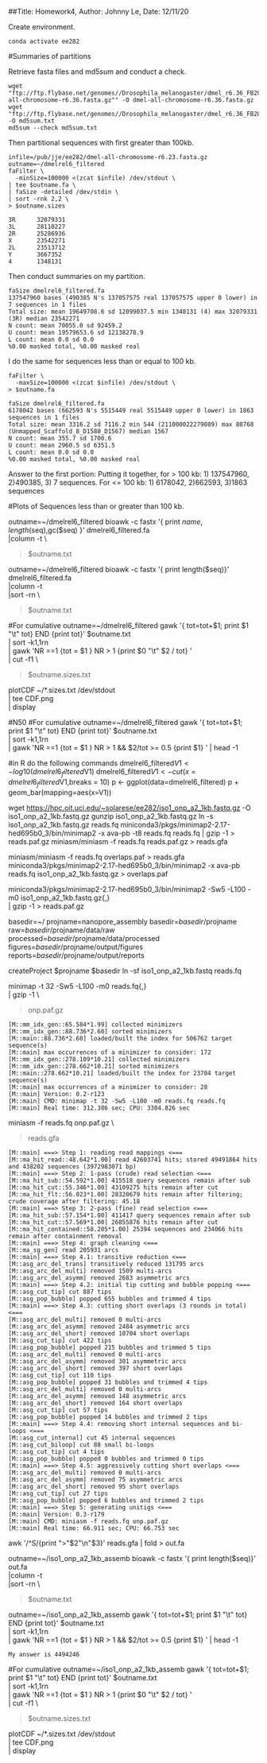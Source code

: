 ##Title: Homework4, Author: Johnny Le, Date: 12/11/20

Create environment. 

```
conda activate ee282
```
#Summaries of partitions

Retrieve fasta files and md5sum and conduct a check. 

```
wget "ftp://ftp.flybase.net/genomes//Drosophila_melanogaster/dmel_r6.36_FB2020_05/fasta/dmel-all-chromosome-r6.36.fasta.gz"" -O dmel-all-chromosome-r6.36.fasta.gz
wget "ftp://ftp.flybase.net/genomes//Drosophila_melanogaster/dmel_r6.36_FB2020_05/fasta/md5sum.txt" -O md5sum.txt
md5sum --check md5sum.txt
```

Then partitional sequences with first greater than 100kb. 

```
infile=/pub/jje/ee282/dmel-all-chromosome-r6.23.fasta.gz
outname=~/dmelrel6_filtered
faFilter \
  -minSize=100000 <(zcat $infile) /dev/stdout \
| tee $outname.fa \
| faSize -detailed /dev/stdin \
| sort -rnk 2,2 \
> $outname.sizes

3R      32079331
3L      28110227
2R      25286936
X       23542271
2L      23513712
Y       3667352
4       1348131
```

Then conduct summaries on my partition. 

```
faSize dmelrel6_filtered.fa
137547960 bases (490385 N's 137057575 real 137057575 upper 0 lower) in 7 sequences in 1 files
Total size: mean 19649708.6 sd 12099037.5 min 1348131 (4) max 32079331 (3R) median 23542271
N count: mean 70055.0 sd 92459.2
U count: mean 19579653.6 sd 12138278.9
L count: mean 0.0 sd 0.0
%0.00 masked total, %0.00 masked real
```

I do the same for sequences less than or equal to 100 kb. 

```
faFilter \
  -maxSize=100000 <(zcat $infile) /dev/stdout \
> $outname.fa 

faSize dmelrel6_filtered.fa
6178042 bases (662593 N's 5515449 real 5515449 upper 0 lower) in 1863 sequences in 1 files
Total size: mean 3316.2 sd 7116.2 min 544 (211000022279089) max 88768 (Unmapped_Scaffold_8_D1580_D1567) median 1567
N count: mean 355.7 sd 1700.6
U count: mean 2960.5 sd 6351.5
L count: mean 0.0 sd 0.0
%0.00 masked total, %0.00 masked real
```

Answer to the first portion: 
Putting it together, for > 100 kb: 1) 137547960, 2)490385, 3) 7 sequences. 
For <= 100 kb: 1) 6178042, 2)662593, 3)1863 sequences

#Plots of Sequences less than or greater than 100 kb. 

outname=~/dmelrel6_filtered
bioawk -c fastx '{ print $name,length($seq),gc($seq) }' dmelrel6_filtered.fa \
|column -t \
> $outname.txt

outname=~/dmelrel6_filtered
bioawk -c fastx '{ print length($seq)}' dmelrel6_filtered.fa \
|column -t \
|sort -rn \
> $outname.txt

#For cumulative 
outname=~/dmelrel6_filtered
gawk '{ tot=tot+$1; print $1 "\t" tot} END {print tot}' $outname.txt \
| sort -k1,1rn \
| gawk 'NR ==1 {tot = $1 } NR > 1 {print $0 "\t" $2 / tot} ' \
| cut -f1 \
> $outname.sizes.txt

plotCDF ~/*.sizes.txt /dev/stdout \
| tee CDF.png \
| display

#N50
#For cumulative 
outname=~/dmelrel6_filtered
gawk '{ tot=tot+$1; print $1 "\t" tot} END {print tot}' $outname.txt \
| sort -k1,1rn \
| gawk 'NR ==1 {tot = $1 } NR > 1 && $2/tot >= 0.5 {print $1} ' | head -1

#in R do the following commands
dmelrel6_filtered$V1 <- log10(dmelrel6_filtered$V1)
dmelrel6_filtered$V1 <- cut(x=dmelrel6_filtered$V1,breaks = 10)
p <- ggplot(data=dmelrel6_filtered)
p + geom_bar(mapping=aes(x=V1))

wget https://hpc.oit.uci.edu/~solarese/ee282/iso1_onp_a2_1kb.fastq.gz -O iso1_onp_a2_1kb.fastq.gz
gunzip iso1_onp_a2_1kb.fastq.gz
ln -s iso1_onp_a2_1kb.fastq.gz reads.fq
miniconda3/pkgs/minimap2-2.17-hed695b0_3/bin/minimap2 -x ava-pb -t8 reads.fq reads.fq | gzip -1 > reads.paf.gz
miniasm/miniasm -f reads.fq reads.paf.gz > reads.gfa

miniasm/miniasm -f reads.fq overlaps.paf > reads.gfa
miniconda3/pkgs/minimap2-2.17-hed695b0_3/bin/minimap2 -x ava-pb reads.fq iso1_onp_a2_1kb.fastq.gz > overlaps.paf

miniconda3/pkgs/minimap2-2.17-hed695b0_3/bin/minimap2 -Sw5 -L100 -m0 iso1_onp_a2_1kb.fastq.gz{,} \
| gzip -1 > reads.paf.gz

basedir=~/
projname=nanopore_assembly
basedir=$basedir/$projname
raw=$basedir/$projname/data/raw
processed=$basedir/$projname/data/processed
figures=$basedir/$projname/output/figures
reports=$basedir/$projname/output/reports

createProject $projname $basedir
ln -sf iso1_onp_a2_1kb.fastq reads.fq

minimap -t 32 -Sw5 -L100 -m0 reads.fq{,} \
| gzip -1 \
> onp.paf.gz

```
[M::mm_idx_gen::65.584*1.99] collected minimizers
[M::mm_idx_gen::88.736*2.60] sorted minimizers
[M::main::88.736*2.60] loaded/built the index for 506762 target sequence(s)
[M::main] max occurrences of a minimizer to consider: 172
[M::mm_idx_gen::278.109*10.21] collected minimizers
[M::mm_idx_gen::278.662*10.21] sorted minimizers
[M::main::278.662*10.21] loaded/built the index for 23704 target sequence(s)
[M::main] max occurrences of a minimizer to consider: 28
[M::main] Version: 0.2-r123
[M::main] CMD: minimap -t 32 -Sw5 -L100 -m0 reads.fq reads.fq
[M::main] Real time: 312.386 sec; CPU: 3304.826 sec
```

miniasm -f reads.fq onp.paf.gz \
> reads.gfa

```
[M::main] ===> Step 1: reading read mappings <===
[M::ma_hit_read::48.642*1.00] read 42603741 hits; stored 49491864 hits and 438202 sequences (3972983071 bp)
[M::main] ===> Step 2: 1-pass (crude) read selection <===
[M::ma_hit_sub::54.592*1.00] 415518 query sequences remain after sub
[M::ma_hit_cut::55.346*1.00] 43109275 hits remain after cut
[M::ma_hit_flt::56.023*1.00] 28320679 hits remain after filtering; crude coverage after filtering: 45.18
[M::main] ===> Step 3: 2-pass (fine) read selection <===
[M::ma_hit_sub::57.154*1.00] 411417 query sequences remain after sub
[M::ma_hit_cut::57.569*1.00] 26855876 hits remain after cut
[M::ma_hit_contained::58.205*1.00] 25394 sequences and 234066 hits remain after containment removal
[M::main] ===> Step 4: graph cleaning <===
[M::ma_sg_gen] read 205931 arcs
[M::main] ===> Step 4.1: transitive reduction <===
[M::asg_arc_del_trans] transitively reduced 131795 arcs
[M::asg_arc_del_multi] removed 1509 multi-arcs
[M::asg_arc_del_asymm] removed 2683 asymmetric arcs
[M::main] ===> Step 4.2: initial tip cutting and bubble popping <===
[M::asg_cut_tip] cut 887 tips
[M::asg_pop_bubble] popped 655 bubbles and trimmed 4 tips
[M::main] ===> Step 4.3: cutting short overlaps (3 rounds in total) <===
[M::asg_arc_del_multi] removed 0 multi-arcs
[M::asg_arc_del_asymm] removed 2484 asymmetric arcs
[M::asg_arc_del_short] removed 10704 short overlaps
[M::asg_cut_tip] cut 422 tips
[M::asg_pop_bubble] popped 215 bubbles and trimmed 5 tips
[M::asg_arc_del_multi] removed 0 multi-arcs
[M::asg_arc_del_asymm] removed 301 asymmetric arcs
[M::asg_arc_del_short] removed 397 short overlaps
[M::asg_cut_tip] cut 110 tips
[M::asg_pop_bubble] popped 31 bubbles and trimmed 4 tips
[M::asg_arc_del_multi] removed 0 multi-arcs
[M::asg_arc_del_asymm] removed 148 asymmetric arcs
[M::asg_arc_del_short] removed 164 short overlaps
[M::asg_cut_tip] cut 57 tips
[M::asg_pop_bubble] popped 14 bubbles and trimmed 2 tips
[M::main] ===> Step 4.4: removing short internal sequences and bi-loops <===
[M::asg_cut_internal] cut 45 internal sequences
[M::asg_cut_biloop] cut 88 small bi-loops
[M::asg_cut_tip] cut 4 tips
[M::asg_pop_bubble] popped 0 bubbles and trimmed 0 tips
[M::main] ===> Step 4.5: aggressively cutting short overlaps <===
[M::asg_arc_del_multi] removed 0 multi-arcs
[M::asg_arc_del_asymm] removed 75 asymmetric arcs
[M::asg_arc_del_short] removed 95 short overlaps
[M::asg_cut_tip] cut 27 tips
[M::asg_pop_bubble] popped 6 bubbles and trimmed 2 tips
[M::main] ===> Step 5: generating unitigs <===
[M::main] Version: 0.3-r179
[M::main] CMD: miniasm -f reads.fq onp.paf.gz
[M::main] Real time: 66.911 sec; CPU: 66.753 sec
```
awk '/^S/{print ">"$2"\n"$3}' reads.gfa | fold > out.fa

outname=~/iso1_onp_a2_1kb_assemb
bioawk -c fastx '{ print length($seq)}' out.fa \
|column -t \
|sort -rn \
> $outname.txt

outname=~/iso1_onp_a2_1kb_assemb
gawk '{ tot=tot+$1; print $1 "\t" tot} END {print tot}' $outname.txt \
| sort -k1,1rn \
| gawk 'NR ==1 {tot = $1 } NR > 1 && $2/tot >= 0.5 {print $1} ' | head -1

```
My answer is 4494246
```

#For cumulative 
outname=~/iso1_onp_a2_1kb_assemb
gawk '{ tot=tot+$1; print $1 "\t" tot} END {print tot}' $outname.txt \
| sort -k1,1rn \
| gawk 'NR ==1 {tot = $1 } NR > 1 {print $0 "\t" $2 / tot} ' \
| cut -f1 \
> $outname.sizes.txt

plotCDF ~/*.sizes.txt /dev/stdout \
| tee CDF.png \
| display

